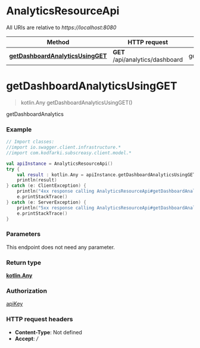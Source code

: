 # AnalyticsResourceApi

All URIs are relative to *https://localhost:8080*

Method | HTTP request | Description
------------- | ------------- | -------------
[**getDashboardAnalyticsUsingGET**](AnalyticsResourceApi.md#getDashboardAnalyticsUsingGET) | **GET** /api/analytics/dashboard | getDashboardAnalytics


<a name="getDashboardAnalyticsUsingGET"></a>
# **getDashboardAnalyticsUsingGET**
> kotlin.Any getDashboardAnalyticsUsingGET()

getDashboardAnalytics

### Example
```kotlin
// Import classes:
//import io.swagger.client.infrastructure.*
//import com.kodfarki.subscreasy.client.model.*

val apiInstance = AnalyticsResourceApi()
try {
    val result : kotlin.Any = apiInstance.getDashboardAnalyticsUsingGET()
    println(result)
} catch (e: ClientException) {
    println("4xx response calling AnalyticsResourceApi#getDashboardAnalyticsUsingGET")
    e.printStackTrace()
} catch (e: ServerException) {
    println("5xx response calling AnalyticsResourceApi#getDashboardAnalyticsUsingGET")
    e.printStackTrace()
}
```

### Parameters
This endpoint does not need any parameter.

### Return type

[**kotlin.Any**](kotlin.Any.md)

### Authorization

[apiKey](../README.md#apiKey)

### HTTP request headers

 - **Content-Type**: Not defined
 - **Accept**: */*

